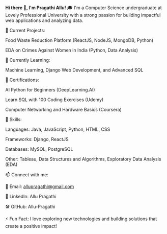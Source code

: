 **Hi there 👋, I'm Pragathi Allu!**
🎓 I'm a Computer Science undergraduate at Lovely Professional University with a strong passion for building impactful web applications and analyzing data.

🔭 Current Projects:

Food Waste Reduction Platform (ReactJS, NodeJS, MongoDB, Python)

EDA on Crimes Against Women in India (Python, Data Analysis)

🌱 Currently Learning:

Machine Learning, Django Web Development, and Advanced SQL

💼 Certifications:

AI Python for Beginners (DeepLearning.AI)

Learn SQL with 100 Coding Exercises (Udemy)

Computer Networking and Hardware Basics (Coursera)

🚀 Skills:

Languages: Java, JavaScript, Python, HTML, CSS

Frameworks: Django, ReactJS

Databases: MySQL, PostgreSQL

Other: Tableau, Data Structures and Algorithms, Exploratory Data Analysis (EDA)

📫 Connect with me:

📧 Email: allupragathi@gmail.com

🔗 LinkedIn: Allu Pragathi

🛠️ GitHub: Allu-Pragathi

⚡ Fun Fact: I love exploring new technologies and building solutions that create a positive impact!
